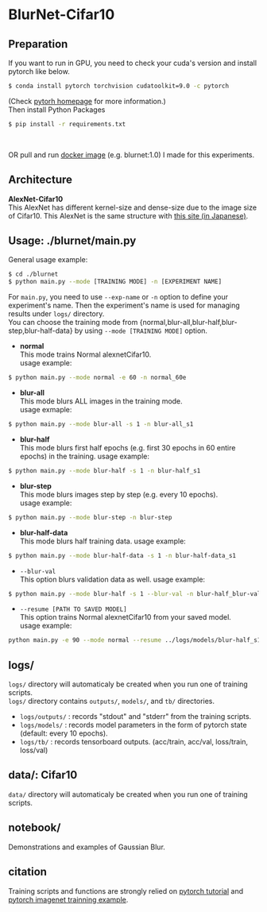 # BlurNet-Cifar10

## Preparation
If you want to run in GPU, you need to check your cuda's version and install pytorch like below.
```bash
$ conda install pytorch torchvision cudatoolkit=9.0 -c pytorch
```
(Check [pytorh homepage][pytorch-hp] for more information.)     
Then install Python Packages  
```bash
$ pip install -r requirements.txt
```
<br/>

OR pull and run [docker image][docker-blurnet] (e.g. blurnet:1.0) I made for this experiments.  


## Architecture
**AlexNet-Cifar10**  
This AlexNet has different kernel-size and dense-size due to the image size of Cifar10. This AlexNet is the same structure with [this site (in Japanese)][alexnet-cifar10].


## Usage: ./blurnet/main.py
General usage example:
```bash
$ cd ./blurnet
$ python main.py --mode [TRAINING MODE] -n [EXPERIMENT NAME]
```  

For `main.py`, you need to use `--exp-name` or `-n` option to define your experiment's name. Then the experiment's name is used for managing results under `logs/` directory.   
You can choose the training mode from {normal,blur-all,blur-half,blur-step,blur-half-data} by using `--mode [TRAINING MODE]` option.

- **normal**  
This mode trains Normal alexnetCifar10.  
usage example:  
```bash
$ python main.py --mode normal -e 60 -n normal_60e
```

- **blur-all**  
This mode blurs ALL images in the training mode.  
usage exmaple:  
```bash
$ python main.py --mode blur-all -s 1 -n blur-all_s1
```

- **blur-half**    
This mode blurs first half epochs (e.g. first 30 epochs in 60 entire epochs) in the training.
usage example:  
```bash
$ python main.py --mode blur-half -s 1 -n blur-half_s1
```

- **blur-step**  
This mode blurs images step by step (e.g. every 10 epochs).  
usage example:  
```bash
$ python main.py --mode blur-step -n blur-step
```

- **blur-half-data**    
This mode blurs half training data.
usage example:  
```bash
$ python main.py --mode blur-half-data -s 1 -n blur-half-data_s1
```

- `--blur-val`   
This option blurs validation data as well. 
usage example:  
```bash
$ python main.py --mode blur-half -s 1 --blur-val -n blur-half_blur-val_s1
```

- `--resume [PATH TO SAVED MODEL]`   
This option trains Normal alexnetCifar10 from your saved model.  
usage example:  
```bash
python main.py -e 90 --mode normal --resume ../logs/models/blur-half_s1/model_060.pth.tar -n blur-half_s1_from60e
```


## logs/

`logs/` directory will automaticaly be created when you run one of training scripts.  
`logs/` directory contains `outputs/`, `models/`, and `tb/` directories.  

- `logs/outputs/` : records "stdout" and "stderr" from the training scripts.
- `logs/models/` : records model parameters in the form of pytorch state (default: every 10 epochs). 
- `logs/tb/` : records tensorboard outputs. (acc/train, acc/val, loss/train, loss/val)


## data/: Cifar10
`data/` directory will automaticaly be created when you run one of training scripts.  


## notebook/  
Demonstrations and examples of Gaussian Blur.  


## citation
Training scripts and functions are strongly relied on [pytorch tutorial][pytorch-tutorial] and [pytorch imagenet trainning example][pytorch-imagenet].


[alexnet-cifar10]:http://cedro3.com/ai/pytorch-alexnet/
[pytorch-tutorial]:https://github.com/pytorch/tutorials/blob/master/beginner_source/blitz/cifar10_tutorial.py
[pytorch-imagenet]:https://github.com/pytorch/examples/blob/master/imagenet/main.py
[docker-blurnet]:https://hub.docker.com/r/sousquared/blurnet
[pytorch-hp]:https://pytorch.org/
